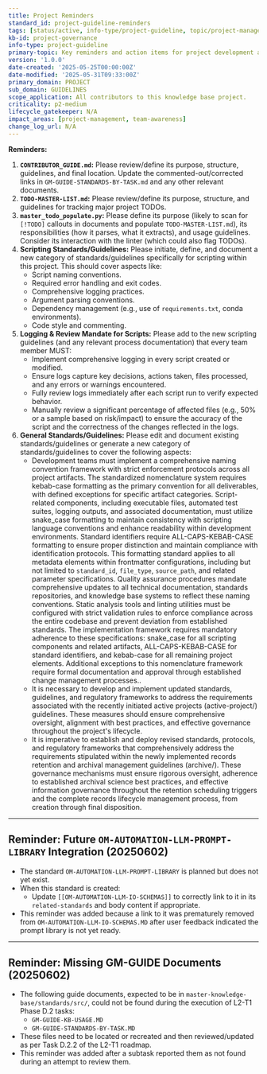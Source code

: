 ```yaml
---
title: Project Reminders
standard_id: project-guideline-reminders
tags: [status/active, info-type/project-guideline, topic/project-management]
kb-id: project-governance
info-type: project-guideline
primary-topic: Key reminders and action items for project development and maintenance.
version: '1.0.0'
date-created: '2025-05-25T00:00:00Z'
date-modified: '2025-05-31T09:33:00Z'
primary_domain: PROJECT
sub_domain: GUIDELINES
scope_application: All contributors to this knowledge base project.
criticality: p2-medium
lifecycle_gatekeeper: N/A
impact_areas: [project-management, team-awareness]
change_log_url: N/A
---
```


**Reminders:**

1.  **`CONTRIBUTOR_GUIDE.md`:** Please review/define its purpose, structure, guidelines, and final location. Update the commented-out/corrected links in `GM-GUIDE-STANDARDS-BY-TASK.md` and any other relevant documents.
2.  **`TODO-MASTER-LIST.md`:** Please review/define its purpose, structure, and guidelines for tracking major project TODOs.
3.  **`master_todo_populate.py`:** Please define its purpose (likely to scan for `[!TODO]` callouts in documents and populate `TODO-MASTER-LIST.md`), its responsibilities (how it parses, what it extracts), and usage guidelines. Consider its interaction with the linter (which could also flag TODOs).
4.  **Scripting Standards/Guidelines:** Please initiate, define, and document a new category of standards/guidelines specifically for scripting within this project. This should cover aspects like:
    *   Script naming conventions.
    *   Required error handling and exit codes.
    *   Comprehensive logging practices.
    *   Argument parsing conventions.
    *   Dependency management (e.g., use of `requirements.txt`, conda environments).
    *   Code style and commenting.
5.  **Logging & Review Mandate for Scripts:** Please add to the new scripting guidelines (and any relevant process documentation) that every team member MUST:
    *   Implement comprehensive logging in every script created or modified.
    *   Ensure logs capture key decisions, actions taken, files processed, and any errors or warnings encountered.
    *   Fully review logs immediately after each script run to verify expected behavior.
    *   Manually review a significant percentage of affected files (e.g., 50% or a sample based on risk/impact) to ensure the accuracy of the script and the correctness of the changes reflected in the logs.
6.  **General Standards/Guidelines:** Please edit and document existing standards/guidelines or generate a new category of standards/guidelines to cover the following aspects:
    *   Development teams must implement a comprehensive naming convention framework with strict enforcement protocols across all project artifacts. The standardized nomenclature system requires kebab-case formatting as the primary convention for all deliverables, with defined exceptions for specific artifact categories.
Script-related components, including executable files, automated test suites, logging outputs, and associated documentation, must utilize snake_case formatting to maintain consistency with scripting language conventions and enhance readability within development environments.
Standard identifiers require ALL-CAPS-KEBAB-CASE formatting to ensure proper distinction and maintain compliance with identification protocols. This formatting standard applies to all metadata elements within frontmatter configurations, including but not limited to `standard_id`, `file_type`, `source_path`, and related parameter specifications.
Quality assurance procedures mandate comprehensive updates to all technical documentation, standards repositories, and knowledge base systems to reflect these naming conventions. Static analysis tools and linting utilities must be configured with strict validation rules to enforce compliance across the entire codebase and prevent deviation from established standards.
The implementation framework requires mandatory adherence to these specifications: snake_case for all scripting components and related artifacts, ALL-CAPS-KEBAB-CASE for standard identifiers, and kebab-case for all remaining project elements. Additional exceptions to this nomenclature framework require formal documentation and approval through established change management processes..
    *   It is necessary to develop and implement updated standards, guidelines, and regulatory frameworks to address the requirements associated with the recently initiated active projects (active-project/) guidelines. These measures should ensure comprehensive oversight, alignment with best practices, and effective governance throughout the project's lifecycle.
    *   It is imperative to establish and deploy revised standards, protocols, and regulatory frameworks that comprehensively address the requirements stipulated within the newly implemented records retention and archival management guidelines (archive/). These governance mechanisms must ensure rigorous oversight, adherence to established archival science best practices, and effective information governance throughout the retention scheduling triggers and the complete records lifecycle management process, from creation through final disposition.

---
## Reminder: Future `OM-AUTOMATION-LLM-PROMPT-LIBRARY` Integration (20250602)

- The standard `OM-AUTOMATION-LLM-PROMPT-LIBRARY` is planned but does not yet exist.
- When this standard is created:
    - Update `[[OM-AUTOMATION-LLM-IO-SCHEMAS]]` to correctly link to it in its `related-standards` and body content if appropriate.
- This reminder was added because a link to it was prematurely removed from `OM-AUTOMATION-LLM-IO-SCHEMAS.MD` after user feedback indicated the prompt library is not yet ready.

---
## Reminder: Missing GM-GUIDE Documents (20250602)

- The following guide documents, expected to be in `master-knowledge-base/standards/src/`, could not be found during the execution of L2-T1 Phase D.2 tasks:
    - `GM-GUIDE-KB-USAGE.MD`
    - `GM-GUIDE-STANDARDS-BY-TASK.MD`
- These files need to be located or recreated and then reviewed/updated as per Task D.2.2 of the L2-T1 roadmap.
- This reminder was added after a subtask reported them as not found during an attempt to review them.
